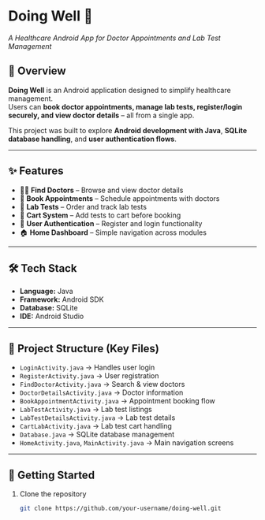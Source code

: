 # Doing Well 🏥  
*A Healthcare Android App for Doctor Appointments and Lab Test Management*  

## 📌 Overview  
**Doing Well** is an Android application designed to simplify healthcare management.  
Users can **book doctor appointments, manage lab tests, register/login securely, and view doctor details** – all from a single app.  

This project was built to explore **Android development with Java**, **SQLite database handling**, and **user authentication flows**.  

---

## ✨ Features  
- 👩‍⚕️ **Find Doctors** – Browse and view doctor details  
- 📅 **Book Appointments** – Schedule appointments with doctors  
- 🧪 **Lab Tests** – Order and track lab tests  
- 🛒 **Cart System** – Add tests to cart before booking  
- 🔐 **User Authentication** – Register and login functionality  
- 🏠 **Home Dashboard** – Simple navigation across modules  

---

## 🛠 Tech Stack  
- **Language:** Java  
- **Framework:** Android SDK  
- **Database:** SQLite  
- **IDE:** Android Studio  

---

## 📂 Project Structure (Key Files)  
- `LoginActivity.java` → Handles user login  
- `RegisterActivity.java` → User registration  
- `FindDoctorActivity.java` → Search & view doctors  
- `DoctorDetailsActivity.java` → Doctor information  
- `BookAppointmentActivity.java` → Appointment booking flow  
- `LabTestActivity.java` → Lab test listings  
- `LabTestDetailsActivity.java` → Lab test details  
- `CartLabActivity.java` → Lab test cart handling  
- `Database.java` → SQLite database management  
- `HomeActivity.java`, `MainActivity.java` → Main navigation screens  

---

## 🚀 Getting Started  
1. Clone the repository  
   ```bash
   git clone https://github.com/your-username/doing-well.git
